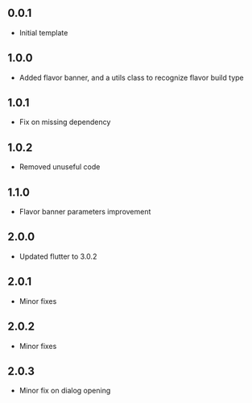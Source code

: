 ## 0.0.1

* Initial template

## 1.0.0

* Added flavor banner, and a utils class to recognize flavor build type

## 1.0.1

* Fix on missing dependency

## 1.0.2

* Removed unuseful code

## 1.1.0

* Flavor banner parameters improvement

## 2.0.0

* Updated flutter to 3.0.2

## 2.0.1

* Minor fixes

## 2.0.2

* Minor fixes

## 2.0.3

* Minor fix on dialog opening